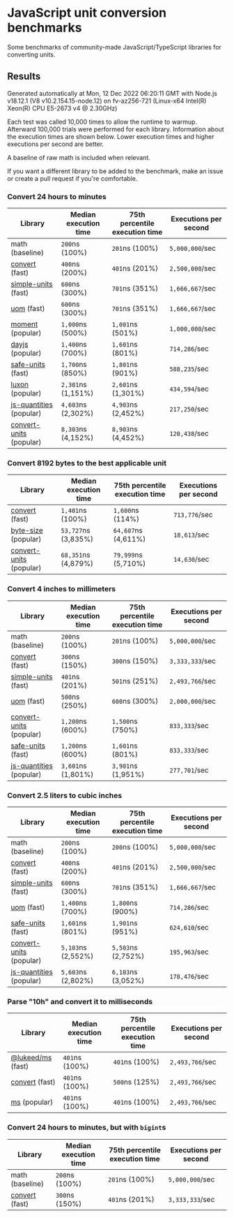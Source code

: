 # JavaScript unit conversion benchmarks

Some benchmarks of community-made JavaScript/TypeScript libraries for converting units.

## Results

<!-- beginblock(results) -->

Generated automatically at Mon, 12 Dec 2022 06:20:11 GMT with Node.js v18.12.1 (V8 v10.2.154.15-node.12) on fv-az256-721 (Linux-x64 Intel(R) Xeon(R) CPU E5-2673 v4 @ 2.30GHz)

Each test was called 10,000 times to allow the runtime to warmup.
Afterward 100,000 trials were performed for each library.
Information about the execution times are shown below.
Lower execution times and higher executions per second are better.

A baseline of raw math is included when relevant.

If you want a different library to be added to the benchmark, make an issue or create a pull request if you're comfortable.

### Convert 24 hours to minutes

| Library                                                            | Median execution time | 75th percentile execution time | Executions per second |
| ------------------------------------------------------------------ | --------------------- | ------------------------------ | --------------------- |
| math (baseline)                                                    | `200`ns (100%)        | `201`ns (100%)                 | `5,000,000`/sec       |
| [convert](https://npmjs.com/package/convert) (fast)                | `400`ns (200%)        | `401`ns (201%)                 | `2,500,000`/sec       |
| [simple-units](https://npmjs.com/package/simple-units) (fast)      | `600`ns (300%)        | `701`ns (351%)                 | `1,666,667`/sec       |
| [uom](https://npmjs.com/package/uom) (fast)                        | `600`ns (300%)        | `701`ns (351%)                 | `1,666,667`/sec       |
| [moment](https://npmjs.com/package/moment) (popular)               | `1,000`ns (500%)      | `1,001`ns (501%)               | `1,000,000`/sec       |
| [dayjs](https://npmjs.com/package/dayjs) (popular)                 | `1,400`ns (700%)      | `1,601`ns (801%)               | `714,286`/sec         |
| [safe-units](https://npmjs.com/package/safe-units) (fast)          | `1,700`ns (850%)      | `1,801`ns (901%)               | `588,235`/sec         |
| [luxon](https://npmjs.com/package/luxon) (popular)                 | `2,301`ns (1,151%)    | `2,601`ns (1,301%)             | `434,594`/sec         |
| [js-quantities](https://npmjs.com/package/js-quantities) (popular) | `4,603`ns (2,302%)    | `4,903`ns (2,452%)             | `217,250`/sec         |
| [convert-units](https://npmjs.com/package/convert-units) (popular) | `8,303`ns (4,152%)    | `8,903`ns (4,452%)             | `120,438`/sec         |

### Convert 8192 bytes to the best applicable unit

| Library                                                            | Median execution time | 75th percentile execution time | Executions per second |
| ------------------------------------------------------------------ | --------------------- | ------------------------------ | --------------------- |
| [convert](https://npmjs.com/package/convert) (fast)                | `1,401`ns (100%)      | `1,600`ns (114%)               | `713,776`/sec         |
| [byte-size](https://npmjs.com/package/byte-size) (popular)         | `53,727`ns (3,835%)   | `64,607`ns (4,611%)            | `18,613`/sec          |
| [convert-units](https://npmjs.com/package/convert-units) (popular) | `68,351`ns (4,879%)   | `79,999`ns (5,710%)            | `14,630`/sec          |

### Convert 4 inches to millimeters

| Library                                                            | Median execution time | 75th percentile execution time | Executions per second |
| ------------------------------------------------------------------ | --------------------- | ------------------------------ | --------------------- |
| math (baseline)                                                    | `200`ns (100%)        | `201`ns (100%)                 | `5,000,000`/sec       |
| [convert](https://npmjs.com/package/convert) (fast)                | `300`ns (150%)        | `300`ns (150%)                 | `3,333,333`/sec       |
| [simple-units](https://npmjs.com/package/simple-units) (fast)      | `401`ns (201%)        | `501`ns (251%)                 | `2,493,766`/sec       |
| [uom](https://npmjs.com/package/uom) (fast)                        | `500`ns (250%)        | `600`ns (300%)                 | `2,000,000`/sec       |
| [convert-units](https://npmjs.com/package/convert-units) (popular) | `1,200`ns (600%)      | `1,500`ns (750%)               | `833,333`/sec         |
| [safe-units](https://npmjs.com/package/safe-units) (fast)          | `1,200`ns (600%)      | `1,601`ns (801%)               | `833,333`/sec         |
| [js-quantities](https://npmjs.com/package/js-quantities) (popular) | `3,601`ns (1,801%)    | `3,901`ns (1,951%)             | `277,701`/sec         |

### Convert 2.5 liters to cubic inches

| Library                                                            | Median execution time | 75th percentile execution time | Executions per second |
| ------------------------------------------------------------------ | --------------------- | ------------------------------ | --------------------- |
| math (baseline)                                                    | `200`ns (100%)        | `200`ns (100%)                 | `5,000,000`/sec       |
| [convert](https://npmjs.com/package/convert) (fast)                | `400`ns (200%)        | `401`ns (201%)                 | `2,500,000`/sec       |
| [simple-units](https://npmjs.com/package/simple-units) (fast)      | `600`ns (300%)        | `701`ns (351%)                 | `1,666,667`/sec       |
| [uom](https://npmjs.com/package/uom) (fast)                        | `1,400`ns (700%)      | `1,800`ns (900%)               | `714,286`/sec         |
| [safe-units](https://npmjs.com/package/safe-units) (fast)          | `1,601`ns (801%)      | `1,901`ns (951%)               | `624,610`/sec         |
| [convert-units](https://npmjs.com/package/convert-units) (popular) | `5,103`ns (2,552%)    | `5,503`ns (2,752%)             | `195,963`/sec         |
| [js-quantities](https://npmjs.com/package/js-quantities) (popular) | `5,603`ns (2,802%)    | `6,103`ns (3,052%)             | `178,476`/sec         |

### Parse "10h" and convert it to milliseconds

| Library                                                   | Median execution time | 75th percentile execution time | Executions per second |
| --------------------------------------------------------- | --------------------- | ------------------------------ | --------------------- |
| [@lukeed/ms](https://npmjs.com/package/@lukeed/ms) (fast) | `401`ns (100%)        | `401`ns (100%)                 | `2,493,766`/sec       |
| [convert](https://npmjs.com/package/convert) (fast)       | `401`ns (100%)        | `500`ns (125%)                 | `2,493,766`/sec       |
| [ms](https://npmjs.com/package/ms) (popular)              | `401`ns (100%)        | `401`ns (100%)                 | `2,493,766`/sec       |

### Convert 24 hours to minutes, but with `bigint`s

| Library                                             | Median execution time | 75th percentile execution time | Executions per second |
| --------------------------------------------------- | --------------------- | ------------------------------ | --------------------- |
| math (baseline)                                     | `200`ns (100%)        | `201`ns (100%)                 | `5,000,000`/sec       |
| [convert](https://npmjs.com/package/convert) (fast) | `300`ns (150%)        | `401`ns (201%)                 | `3,333,333`/sec       |

<!-- endblock(results) -->
